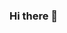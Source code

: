 ### Hi there 👋

<!--
**DianaKPalafox/DianaKPalafox** is a ✨ _special_ ✨ repository because its `README.md` (this file) appears on your GitHub profile.

Here are some ideas to get you started:

- 🔭 I’m currently working on my python game.
- 🌱 I’m currently learning pygames.
- 👯 I’m looking to collaborate on open source.
- 🤔 I’m looking for help with AI.
- 💬 Ask me about anything.
- 📫 How to reach me: Email
- 😄 Pronouns: (She/Her)
- ⚡ Fun fact: I have alot of cats..
-->
